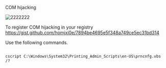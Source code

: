 COM hijacking 


![2222222](https://user-images.githubusercontent.com/25440152/59557556-9c7d5480-8f91-11e9-9f44-fe2de1fc0989.PNG)


To register COM hijacking in your registry
https://gist.github.com/homjxi0e/7894be4695e5f348a749ce5ec31bd314



Use the following commands.
```

cscript C:\Windows\System32\Printing_Admin_Scripts\en-US\prncnfg.vbs /? 

```
 
